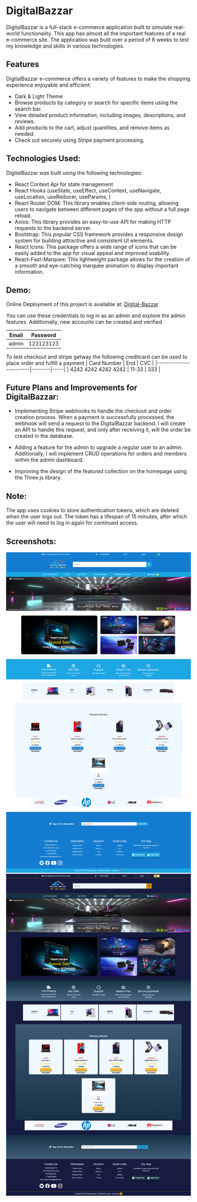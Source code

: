# DigitalBazzar

DigitalBazzar is a full-stack e-commerce application built to simulate real-world functionality. This app has almost all the important features of a real e-commerce site. The application was built over a period of 6 weeks to test my knowledge and skills in various technologies.

## Features

DigitalBazzar e-commerce offers a variety of features to make the shopping experience enjoyable and efficient:

- Dark & Light Theme
- Browse products by category or search for specific items using the search bar.
- View detailed product information, including images, descriptions, and reviews.
- Add products to the cart, adjust quantities, and remove items as needed.
- Check out securely using Stripe payment processing.


## Technologies Used:
DigitalBazzar was built using the following technologies:
- React Context Api for state management
- React Hooks (useState, useEffect, useContext, useNavigate, useLocation, useReducer, useParams, )
- React Router DOM: This library enables client-side routing, allowing users to navigate between different pages of the app without a full page reload.
- Axios: This library provides an easy-to-use API for making HTTP requests to the backend server.
- Bootstrap: This popular CSS framework provides a responsive design system for building attractive and consistent UI elements.
- React Icons: This package offers a wide range of icons that can be easily added to the app for visual appeal and improved usability.
- React-Fast-Marquee: This lightweight package allows for the creation of a smooth and eye-catching marquee animation to display important information.

## Demo:
Online Deployment of this project is available at:    [Digital-Bazzar](https://digital-bazzar.netlify.app/) <br>

You can use these credentials to log in as an admin and explore the admin features. Additionally, new accounts can be created and verified.

| Email  | Password  |
|-----------|-----------|
| admin | 123123123 |

To test checkout and stripe getway the following creditcard can be used to place order and fulfill a payment
| Card Number             | End    | CVC |
|------------------------|--------|-----|
| 4242 4242 4242 4242     | 11-33  | 333 |



## Future Plans and Improvements for DigitalBazzar:
- Implementing Stripe webhooks to handle the checkout and order creation process. When a payment is successfully processed, the webhook will send a request to the DigitalBazzar backend. I will create an API to handle this request, and only after receiving it, will the order be created in the database.

- Adding a feature for the admin to upgrade a regular user to an admin. Additionally, I will implement CRUD operations for orders and members within the admin dashboard.

- Improving the design of the featured collection on the homepage using the Three.js library.

## Note:
The app uses cookies to store authentication tokens, which are deleted when the user logs out. The token has a lifespan of 15 minutes, after which the user will need to log in again for continued access.


## Screenshots:
![Screenshot of DigitalBazzar homepage](https://github.com/Tarek666666/DigitalBazzar-backend/blob/master/screenshots/home.png)
![Screenshot of DigitalBazzar homepage](https://github.com/Tarek666666/DigitalBazzar-backend/blob/master/screenshots/home-dark.png)
